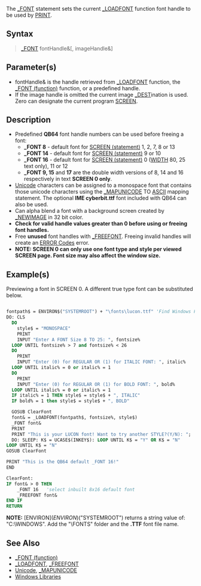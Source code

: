 The [_FONT](_FONT) statement sets the current [_LOADFONT](_LOADFONT) function font handle to be used by [PRINT](PRINT). 

## Syntax

> [_FONT](_FONT) fontHandle&[, imageHandle&]

## Parameter(s)

* fontHandle& is the handle retrieved from [_LOADFONT](_LOADFONT) function, the [_FONT (function)](_FONT-(function)) function, or a predefined handle.
* If the image handle is omitted the current image [_DEST](_DEST)ination is used. Zero can designate the current program [SCREEN](SCREEN).

## Description

* Predefined **QB64** font handle numbers can be used before freeing a font:
  * **_FONT 8** - default font for [SCREEN (statement)](SCREEN-(statement)) 1, 2, 7, 8 or 13
  * **_FONT 14** - default font for [SCREEN (statement)](SCREEN-(statement)) 9 or 10
  * **_FONT 16** - default font for [SCREEN (statement)](SCREEN-(statement)) 0 ([WIDTH](WIDTH) 80, 25 text only), 11 or 12
  * **_FONT 9, 15** and **17** are the double width versions of 8, 14 and 16 respectively in text **SCREEN 0 only**.
* [Unicode](Unicode) characters can be assigned to a monospace font that contains those unicode characters using the [_MAPUNICODE](_MAPUNICODE) TO [ASCII](ASCII) mapping statement. The optional **IME cyberbit.ttf** font included with QB64 can also be used.
* Can alpha blend a font with a background screen created by [_NEWIMAGE](_NEWIMAGE) in 32 bit color.
* **Check for valid handle values greater than 0 before using or freeing font handles.**
* Free **unused** font handles with [_FREEFONT](_FREEFONT). Freeing invalid handles will create an [ERROR Codes](ERROR-Codes) error.
* **NOTE: SCREEN 0 can only use one font type and style per viewed SCREEN page. Font size may also affect the window size.**

## Example(s)

Previewing a font in SCREEN 0. A different true type font can be substituted below. 

```vb

fontpath$ = ENVIRON$("SYSTEMROOT") + "\fonts\lucon.ttf" 'Find Windows Folder Path.
DO: CLS
  DO
    style$ = "MONOSPACE"
    PRINT
    INPUT "Enter A FONT Size 8 TO 25: ", fontsize%
  LOOP UNTIL fontsize% > 7 and fontsize% < 26
  DO
    PRINT
    INPUT "Enter (0) for REGULAR OR (1) for ITALIC FONT: ", italic%
  LOOP UNTIL italic% = 0 or italic% = 1
  DO
    PRINT
    INPUT "Enter (0) for REGULAR OR (1) for BOLD FONT: ", bold%
  LOOP UNTIL italic% = 0 or italic% = 1
  IF italic% = 1 THEN style$ = style$ + ", ITALIC"
  IF bold% = 1 then style$ = style$ + ", BOLD"

  GOSUB ClearFont
  font& = _LOADFONT(fontpath$, fontsize%, style$)
  _FONT font&  
  PRINT
  PRINT "This is your LUCON font! Want to try another STYLE?(Y/N): "; 
  DO: SLEEP: K$ = UCASE$(INKEY$): LOOP UNTIL K$ = "Y" OR K$ = "N"
LOOP UNTIL K$ = "N"
GOSUB ClearFont

PRINT "This is the QB64 default _FONT 16!"
END

ClearFont: 
IF font& > 0 THEN
    _FONT 16   'select inbuilt 8x16 default font
    _FREEFONT font&
END IF
RETURN

```

**NOTE:** [ENVIRON$](ENVIRON$)("SYSTEMROOT") returns a string value of: "C:\WINDOWS". Add the "\FONTS\" folder and the **.TTF** font file name.

## See Also

* [_FONT (function)](_FONT-(function))
* [_LOADFONT](_LOADFONT), [_FREEFONT](_FREEFONT)
* [Unicode](Unicode), [_MAPUNICODE](_MAPUNICODE)
* [Windows Libraries](Windows-Libraries)
